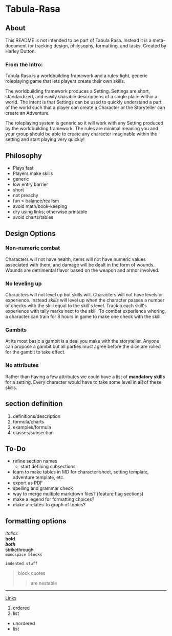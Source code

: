 # Tabula-Rasa
## About
This README is not intended to be part of Tabula Rasa. Instead it is a meta-document for tracking design, philosophy, formatting, and tasks. Created by Harley Dutton.

### From the Intro:
Tabula Rasa is a worldbuilding framework and a rules-light, generic roleplaying game that lets players create their own skills.

The worldbuilding framework produces a Setting. Settings are short, standardized, and easily sharable descriptions of a single place within a world. The intent is that Settings can be used to quickly understand a part of the world such that a player can create a Character or the Storyteller can create an Adventure.

The roleplaying system is generic so it will work with any Setting produced by the worldbuilding framework. The rules are minimal meaning you and your group should be able to create any character imaginable within the setting and start playing very quickly!

## Philosophy
- Plays fast
- Players make skills
- generic
- low entry barrier
- short
- not preachy
- fun > balance/realism
- avoid math/book-keeping
- dry using links; otherwise printable
- avoid charts/tables

## Design Options
<!--Use feature branches and a little merging to turn these on and off for various releases.-->
### Non-numeric combat
Characters will not have health, items will not have numeric values associated with them, and damage will be dealt in the form of wounds. Wounds are detrimental flavor based on the weapon and armor involved.
<!--The alternative would be to make a bunch of tables for and formulas for stuff-->
### No leveling up
<!-- Characters will start with a number of character points determined by the storyteller. -->
Characters will not level up but skills will. Characters will not have levels or experience. Instead _skills_ will level up when the character passes a number of checks with the skill equal to the skill's level. Track a each skill's experience with tally marks next to the skill. To combat experience whoring, a character can train for 8 hours in game to make one check with the skill.
### Gambits
At its most basic a gambit is a deal you make with the storyteller. Anyone can propose a gambit but all parties must agree before the dice are rolled for the gambit to take effect.
<!--Two common gambits would be to go for a called shot in combat or to take your time with an action out of combat. Raise the difficulty for the called shot and make it insta-kill. Lower the difficulty for the careful action and lower the quality of a success.-->
### No attributes
<!--This assumes that there will also be a list of common skills included with each setting-->
Rather than having a few attributes we could have a list of __mandatory skills__ for a setting. Every character would have to take some level in __all__ of these skills.

## section definition
1. definitions/description
2. formula/charts
3. examples/formula
4. classes/subsection

## To-Do
- refine section names
	- start defining subsections
- learn to make tables in MD for character sheet, setting template, adventure template, etc.
- export as PDF
- spelling and grammar check
- way to merge multiple markdown files? (feature flag sections)
- make a legend for formatting choices?
- make a relates-to graph of topics?

## formatting options
<!--html style comment-->
_italics_  
__bold__  
___both___  
~~strikethrough~~  
`monospace blocks`  

	indented stuff
> block quotes
>> are nestable  
***
[Links](#formatting-options)
1. ordered
2. list   
- unordered
- list   